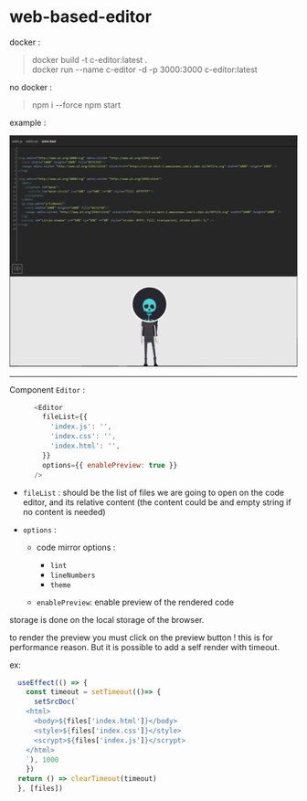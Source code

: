 # web-based-editor

docker :

> docker build -t c-editor:latest . \
> docker run --name c-editor -d -p 3000:3000 c-editor:latest

no docker :

> npm i --force
> npm start

example :

![example](example.PNG "example")

---

Component `Editor` :

```js
      <Editor
        fileList={{
          'index.js': '',
          'index.css': '',
          'index.html': '',
        }}
        options={{ enablePreview: true }}
      />
```

- `fileList` : should be the list of files we are going to open on the code editor, and its relative content (the content could be and empty string if no content is needed)

- `options` :

  - code mirror options :
    - `lint`
    - `lineNumbers`
    - `theme`

  - `enablePreview`: enable preview of the rendered code

storage is done on the local storage of the browser.

to render the preview you must click on the preview button ! this is for performance reason. But it is possible to add a self render with timeout.

ex:

```js
  useEffect(() => {
    const timeout = setTimeout(()=> {
      setSrcDoc(`
    <html>
      <body>${files['index.html']}</body>
      <style>${files['index.css']}</style>
      <scrypt>${files['index.js']}</scrypt>
    </html>
    `), 1000
    })
  return () => clearTimeout(timeout)
  }, [files])
```
